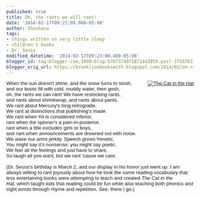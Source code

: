 ```yaml
---
published: true
title: Oh, the rants we will rant!
date: '2014-02-17T09:23:00.000-05:00'
author: Shoshana
tags:
- things written on very little sleep
- children's books
- Dr. Seuss
modified_datetime: '2014-02-17T09:23:00.400-05:00'
blogger_id: tag:blogger.com,1999:blog-5767374071871443859.post-3758763167199126937
blogger_orig_url: https://brooklinebooksmith.blogspot.com/2014/02/oh-rants-we-will-rant.html
---
```


<span style="font-family: Tahoma, Geneva, sans-serif; font-size: 10pt;"></span><div style="border-image: none; font-style: normal;"><span style="font-family: Tahoma, Geneva, sans-serif; font-size: 10pt;"><a href="https://www.brooklinebooksmith-shop.com/book/v/9780394800011" style="clear: right; float: right; margin-bottom: 1em; margin-left: 1em;"><img src="https://images.booksense.com/images/books/011/800/FC9780394800011.JPG" title="The Cat in the Hat" /></a>When the sun doesn't shine, and the snow turns to slosh,</span></div><span style="font-family: Tahoma, Geneva, sans-serif; font-size: 10pt;"><div style="border-image: none; font-style: normal;">and our boots fill with cold, muddy water, then gosh,</div><div style="border-image: none; font-style: normal;">oh, the rants we can rant! We have restocking rants,</div><div style="border-image: none; font-style: normal;">and rants about shrinkwrap, and rants about pants.</div><div style="border-image: none; font-style: normal;">We rant about Mercury's long retrograde.</div><div style="font-style: normal;">We rant at distinctions that publishing's made.</div><div style="border-image: none; font-style: normal;">We rant when YA is considered inferior,</div><div style="border-image: none; font-style: normal;">rant when the spinner's a pain-in-posterior,</div><div style="border-image: none; font-style: normal;">rant when a title excludes girls or boys,</div><div style="border-image: none; font-style: normal;">and rant when announcements are drowned out with noise.</div><div style="border-image: none; font-style: normal;">We wave our arms jerkily. Speech grows frenetic.</div><div style="border-image: none; font-style: normal;">You might say it's nonsense; you might say poetic.</div><div style="border-image: none; font-style: normal;">We feel all the feelings and just have to share.&nbsp;</div><div style="font-style: normal;">So laugh all you want, but we rant 'cause we care.</div><div style="border-image: none; font-style: normal;"><br /></div><div style="border-image: none;">(Dr. Seuss's birthday is March 2, and our display in his honor just went up. I am always willing to rant joyously about&nbsp;<span style="font-size: 10pt;">how he took the same reading vocabulary that less entertaining books were attempting to teach and created </span><i style="font-size: 10pt;">The Cat in the Hat,</i><span style="font-size: 10pt;">&nbsp;which taught kids that reading could be fun while also teaching both phonics and sight words through rhyme and repetition.</span><span style="font-size: 10pt;">&nbsp;See, there I go.)&nbsp; </span></div></span><br />